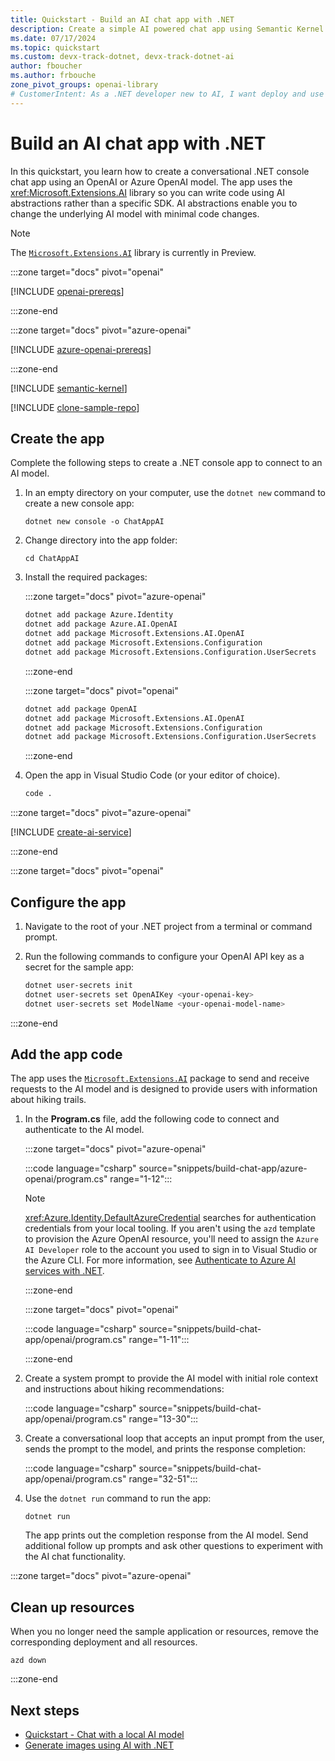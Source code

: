```yaml
---
title: Quickstart - Build an AI chat app with .NET
description: Create a simple AI powered chat app using Semantic Kernel SDK for .NET and the OpenAI or Azure OpenAI SDKs
ms.date: 07/17/2024
ms.topic: quickstart
ms.custom: devx-track-dotnet, devx-track-dotnet-ai
author: fboucher
ms.author: frbouche
zone_pivot_groups: openai-library
# CustomerIntent: As a .NET developer new to AI, I want deploy and use sample code to interact to learn from the sample code.
---
```


# Build an AI chat app with .NET

In this quickstart, you learn how to create a conversational .NET console chat app using an OpenAI or Azure OpenAI model. The app uses the <xref:Microsoft.Extensions.AI> library so you can write code using AI abstractions rather than a specific SDK. AI abstractions enable you to change the underlying AI model with minimal code changes.

> [!NOTE]
> The [`Microsoft.Extensions.AI`](https://www.nuget.org/packages/Microsoft.Extensions.AI/) library is currently in Preview.

:::zone target="docs" pivot="openai"

[!INCLUDE [openai-prereqs](includes/prerequisites-openai.md)]

:::zone-end

:::zone target="docs" pivot="azure-openai"

[!INCLUDE [azure-openai-prereqs](includes/prerequisites-azure-openai.md)]

:::zone-end

[!INCLUDE [semantic-kernel](includes/semantic-kernel.md)]

[!INCLUDE [clone-sample-repo](includes/clone-sample-repo.md)]

## Create the app

Complete the following steps to create a .NET console app to connect to an AI model.

1. In an empty directory on your computer, use the `dotnet new` command to create a new console app:

    ```dotnetcli
    dotnet new console -o ChatAppAI
    ```

1. Change directory into the app folder:

    ```dotnetcli
    cd ChatAppAI
    ```

1. Install the required packages:

    :::zone target="docs" pivot="azure-openai"

    ```bash
    dotnet add package Azure.Identity
    dotnet add package Azure.AI.OpenAI
    dotnet add package Microsoft.Extensions.AI.OpenAI
    dotnet add package Microsoft.Extensions.Configuration
    dotnet add package Microsoft.Extensions.Configuration.UserSecrets
    ```

    :::zone-end

    :::zone target="docs" pivot="openai"

    ```bash
    dotnet add package OpenAI
    dotnet add package Microsoft.Extensions.AI.OpenAI
    dotnet add package Microsoft.Extensions.Configuration
    dotnet add package Microsoft.Extensions.Configuration.UserSecrets
    ```

    :::zone-end

1. Open the app in Visual Studio Code (or your editor of choice).

    ```bash
    code .
    ```

:::zone target="docs" pivot="azure-openai"

[!INCLUDE [create-ai-service](includes/create-ai-service.md)]

:::zone-end

:::zone target="docs" pivot="openai"

## Configure the app

1. Navigate to the root of your .NET project from a terminal or command prompt.

1. Run the following commands to configure your OpenAI API key as a secret for the sample app:

    ```bash
    dotnet user-secrets init
    dotnet user-secrets set OpenAIKey <your-openai-key>
    dotnet user-secrets set ModelName <your-openai-model-name>
    ```

:::zone-end

## Add the app code

The app uses the [`Microsoft.Extensions.AI`](https://www.nuget.org/packages/Microsoft.Extensions.AI/) package to send and receive requests to the AI model and is designed to provide users with information about hiking trails.

1. In the **Program.cs** file, add the following code to connect and authenticate to the AI model.

    :::zone target="docs" pivot="azure-openai"

    :::code language="csharp" source="snippets/build-chat-app/azure-openai/program.cs" range="1-12":::

    > [!NOTE]
    > <xref:Azure.Identity.DefaultAzureCredential> searches for authentication credentials from your local tooling. If you aren't using the `azd` template to provision the Azure OpenAI resource, you'll need to assign the `Azure AI Developer` role to the account you used to sign in to Visual Studio or the Azure CLI. For more information, see [Authenticate to Azure AI services with .NET](../azure-ai-services-authentication.md).

    :::zone-end

    :::zone target="docs" pivot="openai"

    :::code language="csharp" source="snippets/build-chat-app/openai/program.cs" range="1-11":::

    :::zone-end

1. Create a system prompt to provide the AI model with initial role context and instructions about hiking recommendations:

    :::code language="csharp" source="snippets/build-chat-app/openai/program.cs" range="13-30":::

1. Create a conversational loop that accepts an input prompt from the user, sends the prompt to the model, and prints the response completion:

    :::code language="csharp" source="snippets/build-chat-app/openai/program.cs" range="32-51":::

1. Use the `dotnet run` command to run the app:

    ```dotnetcli
    dotnet run
    ```

    The app prints out the completion response from the AI model. Send additional follow up prompts and ask other questions to experiment with the AI chat functionality.

:::zone target="docs" pivot="azure-openai"

## Clean up resources

When you no longer need the sample application or resources, remove the corresponding deployment and all resources.

```azdeveloper
azd down
```

:::zone-end

## Next steps

- [Quickstart - Chat with a local AI model](/dotnet/ai/quickstarts/chat-local-model)
- [Generate images using AI with .NET](/dotnet/ai/quickstarts/generate-images)
